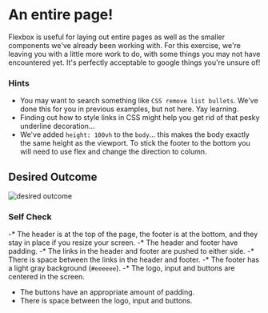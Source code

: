 # An entire page!

Flexbox is useful for laying out entire pages as well as the smaller components we've already been working with. For this exercise, we're leaving you with a little more work to do, with some things you may not have encountered yet. It's perfectly acceptable to google things you're unsure of!

### Hints
- You may want to search something like `CSS remove list bullets`.  We've done this for you in previous examples, but not here. Yay learning.
- Finding out how to style links in CSS might help you get rid of that pesky underline decoration...
- We've added `height: 100vh` to the `body`... this makes the body exactly the same height as the viewport. To stick the footer to the bottom you will need to use flex and change the direction to column.

## Desired Outcome
![desired outcome](./desired-outcome.png)

### Self Check

-* The header is at the top of the page, the footer is at the bottom, and they stay in place if you resize your screen.
-* The header and footer have padding.
-* The links in the header and footer are pushed to either side.
-* There is space between the links in the header and footer.
-* The footer has a light gray background (`#eeeeee`).
-* The logo, input and buttons are centered in the screen.
- The buttons have an appropriate amount of padding.
- There is space between the logo, input and buttons.
